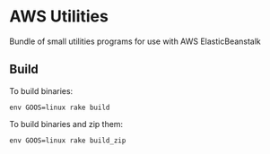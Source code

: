 # AWS Utilities

Bundle of small utilities programs for use with AWS ElasticBeanstalk

## Build

To build binaries:

    env GOOS=linux rake build

To build binaries and zip them:

    env GOOS=linux rake build_zip
